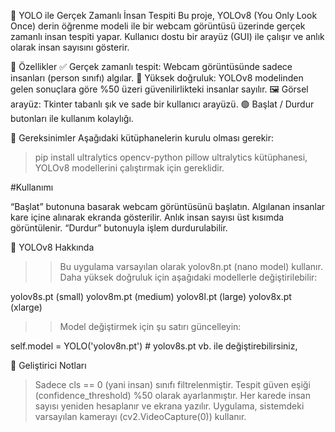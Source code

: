 🧠 YOLO ile Gerçek Zamanlı İnsan Tespiti
Bu proje, YOLOv8 (You Only Look Once) derin öğrenme modeli ile bir webcam görüntüsü üzerinde gerçek zamanlı insan tespiti yapar. 
Kullanıcı dostu bir arayüz (GUI) ile çalışır ve anlık olarak insan sayısını gösterir.

🚀 Özellikler
✅ Gerçek zamanlı tespit: Webcam görüntüsünde sadece insanları (person sınıfı) algılar.
🎯 Yüksek doğruluk: YOLOv8 modelinden gelen sonuçlara göre %50 üzeri güvenilirlikteki insanlar sayılır.
🖼️ Görsel arayüz: Tkinter tabanlı şık ve sade bir kullanıcı arayüzü.
🟢 Başlat / Durdur butonları ile kullanım kolaylığı.


🧰 Gereksinimler
Aşağıdaki kütüphanelerin kurulu olması gerekir:
>pip install ultralytics opencv-python pillow
ultralytics kütüphanesi, YOLOv8 modellerini çalıştırmak için gereklidir.

#Kullanımı

“Başlat” butonuna basarak webcam görüntüsünü başlatın.
Algılanan insanlar kare içine alınarak ekranda gösterilir.
Anlık insan sayısı üst kısımda görüntülenir.
“Durdur” butonuyla işlem durdurulabilir.


🧠 YOLOv8 Hakkında
>>Bu uygulama varsayılan olarak yolov8n.pt (nano model) kullanır. Daha yüksek doğruluk için aşağıdaki modellerle değiştirilebilir:

yolov8s.pt (small)
yolov8m.pt (medium)
yolov8l.pt (large)
yolov8x.pt (xlarge)

>>Model değiştirmek için şu satırı güncelleyin:

self.model = YOLO('yolov8n.pt')  # yolov8s.pt vb. ile değiştirebilirsiniz,


🧪 Geliştirici Notları

>Sadece cls == 0 (yani insan) sınıfı filtrelenmiştir.
>Tespit güven eşiği (confidence_threshold) %50 olarak ayarlanmıştır.
>Her karede insan sayısı yeniden hesaplanır ve ekrana yazılır.
>Uygulama, sistemdeki varsayılan kamerayı (cv2.VideoCapture(0)) kullanır.


